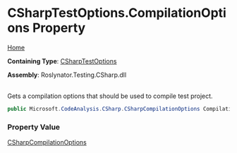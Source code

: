 # CSharpTestOptions\.CompilationOptions Property

[Home](../../../../../README.md)

**Containing Type**: [CSharpTestOptions](../README.md)

**Assembly**: Roslynator\.Testing\.CSharp\.dll

\
Gets a compilation options that should be used to compile test project\.

```csharp
public Microsoft.CodeAnalysis.CSharp.CSharpCompilationOptions CompilationOptions { get; private set; }
```

### Property Value

[CSharpCompilationOptions](https://docs.microsoft.com/en-us/dotnet/api/microsoft.codeanalysis.csharp.csharpcompilationoptions)


